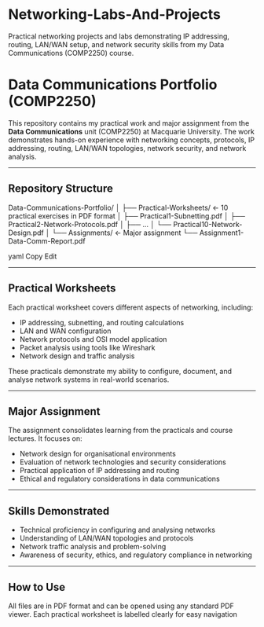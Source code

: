 # Networking-Labs-And-Projects
Practical networking projects and labs demonstrating IP addressing, routing, LAN/WAN setup, and network security skills from my Data Communications (COMP2250) course.

# Data Communications Portfolio (COMP2250)

This repository contains my practical work and major assignment from the **Data Communications** unit (COMP2250) at Macquarie University. The work demonstrates hands-on experience with networking concepts, protocols, IP addressing, routing, LAN/WAN topologies, network security, and network analysis.

---

## Repository Structure

Data-Communications-Portfolio/
│
├── Practical-Worksheets/ ← 10 practical exercises in PDF format
│ ├── Practical1-Subnetting.pdf
│ ├── Practical2-Network-Protocols.pdf
│ ├── ...
│ └── Practical10-Network-Design.pdf
│
└── Assignments/ ← Major assignment
└── Assignment1-Data-Comm-Report.pdf

yaml
Copy
Edit

---

## Practical Worksheets

Each practical worksheet covers different aspects of networking, including:

- IP addressing, subnetting, and routing calculations  
- LAN and WAN configuration  
- Network protocols and OSI model application  
- Packet analysis using tools like Wireshark  
- Network design and traffic analysis  

These practicals demonstrate my ability to configure, document, and analyse network systems in real-world scenarios.

---

## Major Assignment

The assignment consolidates learning from the practicals and course lectures. It focuses on:

- Network design for organisational environments  
- Evaluation of network technologies and security considerations  
- Practical application of IP addressing and routing  
- Ethical and regulatory considerations in data communications  

---

## Skills Demonstrated

- Technical proficiency in configuring and analysing networks  
- Understanding of LAN/WAN topologies and protocols  
- Network traffic analysis and problem-solving  
- Awareness of security, ethics, and regulatory compliance in networking  

---

## How to Use

All files are in PDF format and can be opened using any standard PDF viewer. Each practical worksheet is labelled clearly for easy navigation

